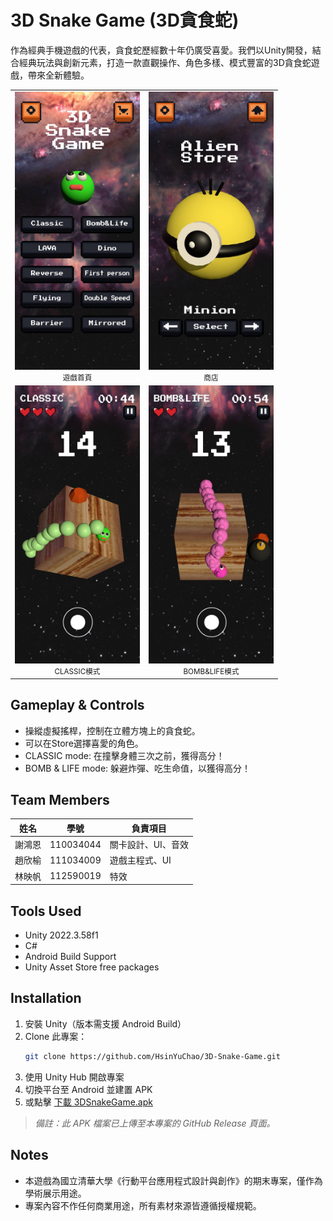 # 3D Snake Game (3D貪食蛇)
作為經典手機遊戲的代表，貪食蛇歷經數十年仍廣受喜愛。我們以Unity開發，結合經典玩法與創新元素，打造一款直觀操作、角色多樣、模式豐富的3D貪食蛇遊戲，帶來全新體驗。
<table>
  <tr>
    <td align="center">
      <img src="images/gamescreen1.jpg" width="200"><br>
      <small>遊戲首頁</small>
    </td>
    <td align="center">
      <img src="images/gamescreen4.jpg" width="200"><br>
      <small>商店</small>
    </td>
  </tr>
  <tr>
    <td align="center">
      <img src="images/gamescreen2.jpg" width="200"><br>
      <small>CLASSIC模式</small>
    </td>
    <td align="center">
      <img src="images/gamescreen3.jpg" width="200"><br>
      <small>BOMB&LIFE模式</small>
    </td>
  </tr>
</table>

## Gameplay & Controls
- 操縱虛擬搖桿，控制在立體方塊上的貪食蛇。
- 可以在Store選擇喜愛的角色。
- CLASSIC mode: 在撞擊身體三次之前，獲得高分！
- BOMB & LIFE mode: 躲避炸彈、吃生命值，以獲得高分！  
  
## Team Members
| 姓名 | 學號 | 負責項目 |
|------|------|----------|
| 謝鴻恩 | 110034044 | 關卡設計、UI、音效|
| 趙欣榆 | 111034009 | 遊戲主程式、UI |
| 林映帆 | 112590019 | 特效 |  

## Tools Used
- Unity 2022.3.58f1  
- C#  
- Android Build Support  
- Unity Asset Store free packages  

## Installation
1. 安裝 Unity（版本需支援 Android Build）
1. Clone 此專案：
   ```bash
   git clone https://github.com/HsinYuChao/3D-Snake-Game.git
1. 使用 Unity Hub 開啟專案
1. 切換平台至 Android 並建置 APK
1. 或點擊 [下載 3DSnakeGame.apk](https://github.com/HsinYuChao/3D-Snake-Game/releases/download/v1.0/3DSnakeGameApp.apk)
> *備註：此 APK 檔案已上傳至本專案的 GitHub Release 頁面。*

## Notes
- 本遊戲為國立清華大學《行動平台應用程式設計與創作》的期末專案，僅作為學術展示用途。
- 專案內容不作任何商業用途，所有素材來源皆遵循授權規範。